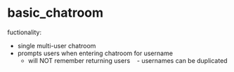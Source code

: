 # basic_chatroom
fuctionality:
  - single multi-user chatroom
  - prompts users when entering chatroom for username
    - will NOT remember returning users
    - usernames can be duplicated
